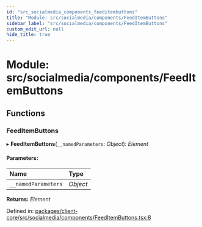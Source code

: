 ```yaml
---
id: "src_socialmedia_components_feeditembuttons"
title: "Module: src/socialmedia/components/FeedItemButtons"
sidebar_label: "src/socialmedia/components/FeedItemButtons"
custom_edit_url: null
hide_title: true
---
```


# Module: src/socialmedia/components/FeedItemButtons

## Functions

### FeedItemButtons

▸ **FeedItemButtons**(`__namedParameters`: *Object*): *Element*

#### Parameters:

Name | Type |
:------ | :------ |
`__namedParameters` | *Object* |

**Returns:** *Element*

Defined in: [packages/client-core/src/socialmedia/components/FeedItemButtons.tsx:8](https://github.com/xr3ngine/xr3ngine/blob/65dfcf39a/packages/client-core/src/socialmedia/components/FeedItemButtons.tsx#L8)

